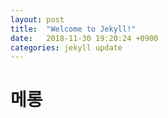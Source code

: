 ```yaml
---
layout: post
title:  "Welcome to Jekyll!"
date:   2018-11-30 19:20:24 +0900
categories: jekyll update
---
```

<span><H1> 메롱</span>